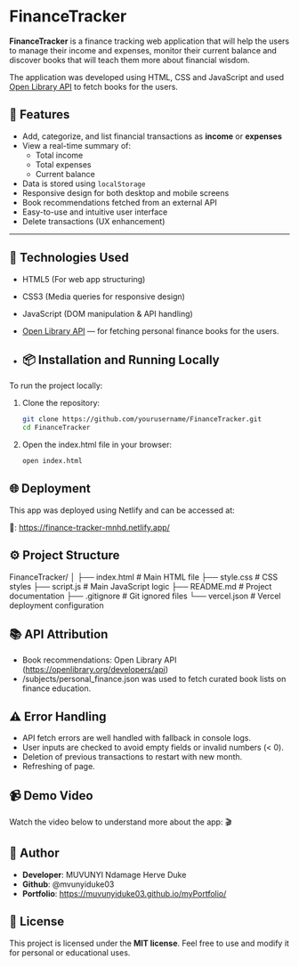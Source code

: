 # FinanceTracker

**FinanceTracker** is a finance tracking web application that will help the users to manage their
income and expenses, monitor their current balance and discover books that will teach them more about
financial wisdom.

The application was developed using HTML, CSS and JavaScript and used [Open Library API](https://openlibrary.org/developers/api)
to fetch books for the users.


## 🚀 Features
- Add, categorize, and list financial transactions as **income** or **expenses**
- View a real-time summary of:
  - Total income
  - Total expenses
  - Current balance
- Data is stored using `localStorage`
- Responsive design for both desktop and mobile screens
- Book recommendations fetched from an external API
- Easy-to-use and intuitive user interface
- Delete transactions (UX enhancement)

---

## 🧩 Technologies Used

- HTML5 (For web app structuring)
- CSS3 (Media queries for responsive design)
- JavaScript (DOM manipulation & API handling)
- [Open Library API](https://openlibrary.org/developers/api) — for fetching personal finance books for the users.

- ## 📦 Installation and Running Locally
To run the project locally:

1. Clone the repository:
   ```bash
   git clone https://github.com/yourusername/FinanceTracker.git
   cd FinanceTracker

2. Open the index.html file in your browser:
   ```bash
   open index.html

## 🌐 Deployment
This app was deployed using Netlify and can be accessed at:

🔗: https://finance-tracker-mnhd.netlify.app/

## ⚙️ Project Structure

FinanceTracker/
│
├── index.html        # Main HTML file
├── style.css         # CSS styles
├── script.js         # Main JavaScript logic
├── README.md         # Project documentation
├── .gitignore        # Git ignored files
└── vercel.json       # Vercel deployment configuration


## 📚 API Attribution
- Book recommendations: Open Library API (https://openlibrary.org/developers/api)
- /subjects/personal_finance.json was used to fetch curated book lists on finance education.

## ⚠️ Error Handling
- API fetch errors are well handled with fallback in console logs.
- User inputs are checked to avoid empty fields or invalid numbers (< 0).
- Deletion of previous transactions to restart with new month.
- Refreshing of page.

## 📹 Demo Video
Watch the video below to understand more about the app:
🎬

## 👤 Author
- **Developer**: MUVUNYI Ndamage Herve Duke
- **Github**: @mvunyiduke03
- **Portfolio**: https://muvunyiduke03.github.io/myPortfolio/

## 📄 License
This project is licensed under the **MIT license**. Feel free to use and modify it for
personal or educational uses.
